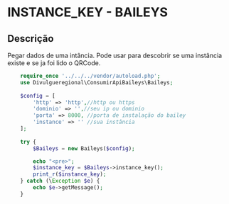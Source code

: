 #  INSTANCE_KEY - BAILEYS

## Descrição
Pegar dados de uma intância. Pode usar para descobrir se uma instância existe e se ja foi lido o QRCode.

```php
    require_once '../../../vendor/autoload.php';
    use Divulgueregional\ConsumirApiBaileys\Baileys;
    
    $config = [
        'http' => 'http',//http ou https
        'dominio' => '',//seu ip ou dominio
        'porta' => 8000, //porta de instalação do bailey
        'instance' => '' //sua instância
    ];
    
    try {
        $Baileys = new Baileys($config);

        echo "<pre>";
        $instance_key = $Baileys->instance_key();
        print_r($instance_key);
    } catch (\Exception $e) {
        echo $e->getMessage();
    }
```
